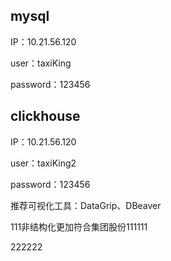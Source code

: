 ## mysql



IP：10.21.56.120



user：taxiKing



password：123456





## clickhouse



IP：10.21.56.120



user：taxiKing2



password：123456



推荐可视化工具：DataGrip、DBeaver





111非结构化更加符合集团股份111111





222222





